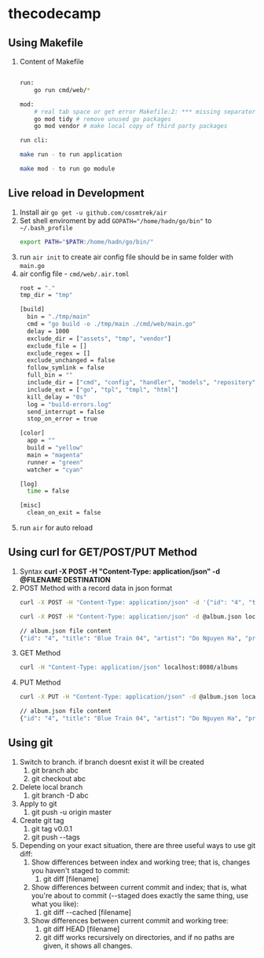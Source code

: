 # thecodecamp
## Using Makefile

1. Content of Makefile
    ```bash

    run:
        go run cmd/web/*

    mod:
        # real tab space or get error Makefile:2: *** missing separator.  Stop.
        go mod tidy # remove unused go packages
        go mod vendor # make local copy of third party packages

    run cli:

    make run - to run application

    make mod - to run go module
    ```

## Live reload in Development

1. Install air `go get -u github.com/cosmtrek/air`
2. Set shell enviroment by add `GOPATH="/home/hadn/go/bin"` to `~/.bash_profile`
    ```bash
    export PATH="$PATH:/home/hadn/go/bin/"
    ```
3. run `air init` to create air config file should be in same folder with `main.go`
4. air config file - `cmd/web/.air.toml`
   ```bash
   root = "."
   tmp_dir = "tmp"

   [build]
     bin = "./tmp/main"
     cmd = "go build -o ./tmp/main ./cmd/web/main.go"
     delay = 1000
     exclude_dir = ["assets", "tmp", "vendor"]
     exclude_file = []
     exclude_regex = []
     exclude_unchanged = false
     follow_symlink = false
     full_bin = ""
     include_dir = ["cmd", "config", "handler", "models", "repository", "router"]
     include_ext = ["go", "tpl", "tmpl", "html"]
     kill_delay = "0s"
     log = "build-errors.log"
     send_interrupt = false
     stop_on_error = true

   [color]
     app = ""
     build = "yellow"
     main = "magenta"
     runner = "green"
     watcher = "cyan"

   [log]
     time = false

   [misc]
     clean_on_exit = false
   ```
5. run `air` for auto reload

## Using curl for GET/POST/PUT Method

1. Syntax **curl -X POST -H "Content-Type: application/json" -d @FILENAME DESTINATION**
2. POST Method with a record data in json format
    ```bash
    curl -X POST -H "Content-Type: application/json" -d '{"id": "4", "title": "Blue Train 04", "artist": "Do Nguyen Ha", "price": 6.99}' http://localhost:8080/albums

    curl -X POST -H "Content-Type: application/json" -d @album.json localhost:8080/albums

    // album.json file content
    {"id": "4", "title": "Blue Train 04", "artist": "Do Nguyen Ha", "price": 6.99}
    ```
3. GET Method
    ```bash
    curl -H "Content-Type: application/json" localhost:8080/albums
    ```
4. PUT Method
    ```bash
    curl -X PUT -H "Content-Type: application/json" -d @album.json localhost:8080/albums

    // album.json file content
    {"id": "4", "title": "Blue Train 04", "artist": "Do Nguyen Ha", "price": 66.99}
    ```

## Using git

1. Switch to branch. if branch doesnt exist it will be created
    1. git branch abc
    1. git checkout abc
1. Delete local branch
    1. git branch -D abc
1. Apply to git
    1. git push -u origin master
1. Create git tag
   1. git tag v0.0.1
   1. git push --tags
1. Depending on your exact situation, there are three useful ways to use git diff:
   1. Show differences between index and working tree; that is, changes you haven't staged to commit:
      1. git diff [filename]
   1. Show differences between current commit and index; that is, what you're about to commit (--staged does exactly the same thing, use what you like):
      1. git diff --cached [filename]
   1. Show differences between current commit and working tree:
      1. git diff HEAD [filename]
      1. git diff works recursively on directories, and if no paths are given, it shows all changes.